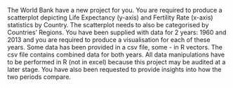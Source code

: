 The World Bank have a new project for you.
You are required to produce a scatterplot depicting Life Expectancy (y-axis) and
Fertility Rate (x-axis) statistics by Country.
The scatterplot needs to also be categorised by Countries’ Regions.
You have been supplied with data for 2 years: 1960 and 2013 and you are required
to produce a visualisation for each of these years.
Some data has been provided in a csv file, some - in R vectors. The csv file contains
combined data for both years. All data manipulations have to be performed in R (not
in excel) because this project may be audited at a later stage.
You have also been requested to provide insights into how the two periods compare.
